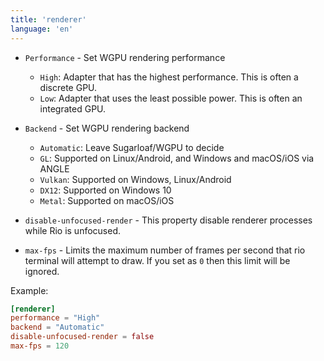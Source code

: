 ```yaml
---
title: 'renderer'
language: 'en'
---
```


- `Performance` - Set WGPU rendering performance

  - `High`: Adapter that has the highest performance. This is often a discrete GPU.
  - `Low`: Adapter that uses the least possible power. This is often an integrated GPU.

- `Backend` - Set WGPU rendering backend

  - `Automatic`: Leave Sugarloaf/WGPU to decide
  - `GL`: Supported on Linux/Android, and Windows and macOS/iOS via ANGLE
  - `Vulkan`: Supported on Windows, Linux/Android
  - `DX12`: Supported on Windows 10
  - `Metal`: Supported on macOS/iOS

- `disable-unfocused-render` - This property disable renderer processes while Rio is unfocused.

- `max-fps` - Limits the maximum number of frames per second that rio terminal will attempt to draw. If you set as `0` then this limit will be ignored.

Example:

```toml
[renderer]
performance = "High"
backend = "Automatic"
disable-unfocused-render = false
max-fps = 120
```
